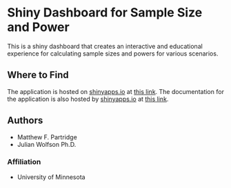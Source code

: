 # Shiny Dashboard for Sample Size and Power

This is a shiny dashboard that creates an interactive and educational experience for calculating sample sizes and powers for various scenarios. 

## Where to Find
The application is hosted on [shinyapps.io](http://www.shinyapps.io/) at [this link](https://mfpartridge.shinyapps.io/shiny_dashboard_for_sample_sizes_and_power/). The documentation for the application is also hosted by [shinyapps.io](http://www.shinyapps.io/) at [this link](https://mfpartridge.shinyapps.io/documentation/).

## Authors

* Matthew F. Partridge
* Julian Wolfson Ph.D.

### Affiliation

* University of Minnesota